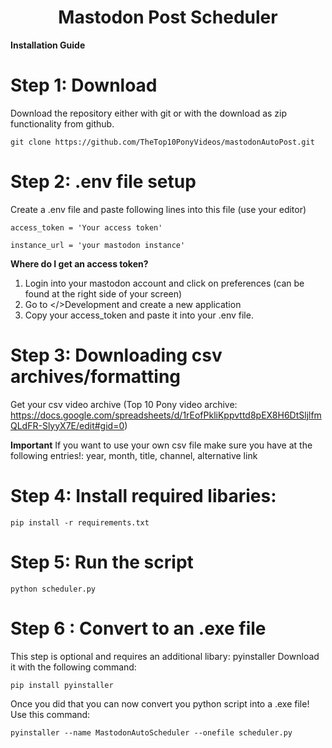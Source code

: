 <h1 align="center">
  Mastodon Post Scheduler
</h1>

**Installation Guide**

# Step 1: Download
Download the repository either with git or with the download as zip functionality from github.

``git clone https://github.com/TheTop10PonyVideos/mastodonAutoPost.git``

# Step 2: .env file setup
Create a .env file and paste following lines into this file (use your editor)

``access_token = 'Your access token'``

``instance_url = 'your mastodon instance'``

**Where do I get an access token?**

1. Login into your mastodon account and click on preferences (can be found at the right side of your screen)
2. Go to </>Development and create a new application
3. Copy your access_token and paste it into your .env file.

# Step 3: Downloading csv archives/formatting

Get your csv video archive (Top 10 Pony video archive: https://docs.google.com/spreadsheets/d/1rEofPkliKppvttd8pEX8H6DtSljlfmQLdFR-SlyyX7E/edit#gid=0)

**Important**
If you want to use your own csv file make sure you have at the following entries!: year, month, title, channel, alternative link

# Step 4: Install required libaries:

``pip install -r requirements.txt``

# Step 5: Run the script

``python scheduler.py``

# Step 6 : Convert to an .exe file

This step is optional and requires an additional libary: pyinstaller
Download it with the following command:

``pip install pyinstaller``

Once you did that you can now convert you python script into a .exe file!
Use this command:

``pyinstaller --name MastodonAutoScheduler --onefile scheduler.py``
